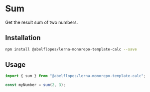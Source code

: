 # Sum

Get the result sum of two numbers.

## Installation

```bash
npm install @abelflopes/lerna-monorepo-template-calc --save
```

## Usage

```ts
import { sum } from "@abelflopes/lerna-monorepo-template-calc";

const myNumber = sum(2, 3);
```